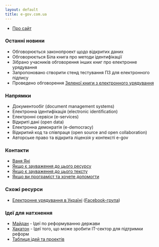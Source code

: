 ```yaml
---
layout: default
title: e-gov.com.ua
---
```


* [Про сайт](about.html)

### Останні новини

* Обговорюється законопроект щодо відкритих даних
* Обговорюється Біла книга про методи ідентифікації
* Зібрано учасників обговорення інших книг про електронне урядування
* Запропоновано створити стенд тестування ПЗ для електронного підпису
* Проведено обговорення [Зеленої книги з електронного урядування](http://e-gov.com.ua/green-book)

### Напрямки

* Документообіг (document management systems)
* Електронна ідентифікація (electronic identification)
* Електронні сервіси (e-services)
* Відкриті дані (open data)
* Електронна демократія (e-democracy)
* Відкритий код та співпраця (open source and open collaboration)
* Авторське право та відкрита ліцензія у контексті e-gov

### Контакти

 * [Ваня Яні](https://www.facebook.com/vanuan)
 * [Якщо є зауваження до цього ресурсу](https://github.com/Maidan-hackaton/maidan-hackaton.github.io/issues)
 * [Якщо є зауваження до цього тексту](https://github.com/Maidan-hackaton/maidan-hackaton.github.io/edit/master/index.md)
 * [Якщо ви програміст та хочете допомогти](https://github.com/Maidan-hackaton)

### Схожі ресурси

 * [Електронне урядування в Україні](https://egovua.wordpress.com/) ([Facebook-група](https://www.facebook.com/groups/egov.ua))

### Ідеї для натхнення

* [Майдан](http://euromaidan.uservoice.com) - Ідеї по реформуванню держави
* [Хакатон](https://maidan-hackaton.uservoice.com) - Ідеї того, що може зробити IT-сектор для підтримки реформ
* [Таблиця ідей та проектів](http://goo.gl/0L9zwJ)

